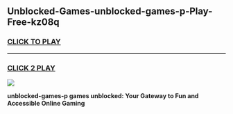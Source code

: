 
## Unblocked-Games-unblocked-games-p-Play-Free-kz08q
<h3>
<a href="https://premium76.site?title=unblocked-games-p&ref=22A">CLICK TO PLAY</a></h3>
<hr>

<h3>
<a href="https://premium76.site?title=unblocked-games-p&ref=22A">CLICK 2 PLAY</a>
  
</h3>

<a href="https://premium76.site?title=unblocked-games-p&ref=22A"><img src="https://clearcache.store/games.png"></a>


**unblocked-games-p games unblocked: Your Gateway to Fun and Accessible Online Gaming**
